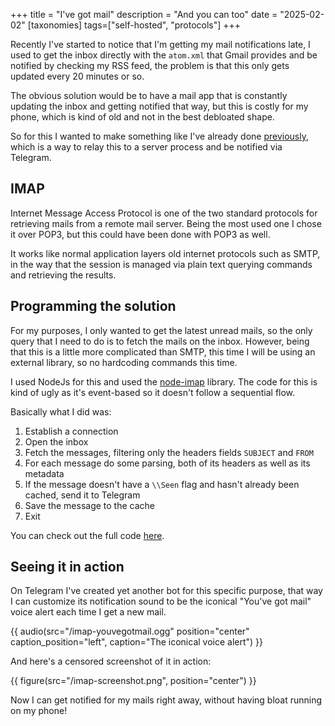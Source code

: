 +++
title = "I've got mail"
description = "And you can too"
date = "2025-02-02"
[taxonomies]
tags=["self-hosted", "protocols"]
+++

Recently I've started to notice that I'm getting my mail notifications late,
I used to get the inbox directly with the `atom.xml` that Gmail provides and
be notified by checking my RSS feed, the problem is that this only gets
updated every 20 minutes or so.

The obvious solution would be to have a mail app that is constantly updating
the inbox and getting notified that way, but this is costly for my phone,
which is kind of old and not in the best debloated shape.

So for this I wanted to make something like I've already done [previously](/1-smtp-faker),
which is a way to relay this to a server process and be notified via Telegram.

## IMAP

Internet Message Access Protocol is one of the two standard protocols for
retrieving mails from a remote mail server. Being the most used one I chose
it over POP3, but this could have been done with POP3 as well.

It works like normal application layers old internet protocols such as SMTP,
in the way that the session is managed via plain text querying commands and
retrieving the results.

## Programming the solution

For my purposes, I only wanted to get the latest unread mails, so the only
query that I need to do is to fetch the mails on the inbox. However, being
that this is a little more complicated than SMTP, this time I will be using
an external library, so no hardcoding commands this time.

I used NodeJs for this and used the [node-imap](https://www.npmjs.com/package/node-imap) library.
The code for this is kind of ugly as it's event-based so it doesn't follow a
sequential flow.

Basically what I did was:

1. Establish a connection
1. Open the inbox
1. Fetch the messages, filtering only the headers fields `SUBJECT` and `FROM`
1. For each message do some parsing, both of its headers as well as its metadata
1. If the message doesn't have a `\\Seen` flag and hasn't already been cached, send it to Telegram
1. Save the message to the cache
1. Exit

You can check out the full code [here](https://github.com/ariedro/youve-got-mail/blob/master/index.js).

## Seeing it in action

On Telegram I've created yet another bot for this specific purpose, that way I
can customize its notification sound to be the iconical "You've got mail" voice
alert each time I get a new mail.

{{ audio(src="/imap-youvegotmail.ogg" position="center" caption_position="left", caption="The iconical voice alert") }}

And here's a censored screenshot of it in action:

{{ figure(src="/imap-screenshot.png", position="center") }}

Now I can get notified for my mails right away, without having bloat running on my phone!